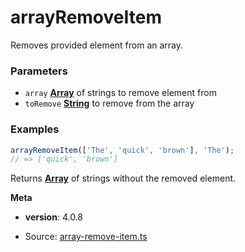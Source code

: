 <!-- Generated by documentation.js. Update this documentation by updating the source code. -->

# arrayRemoveItem

Removes provided element from an array.

### Parameters

*   `array` **[Array][1]** of strings to remove element from
*   `toRemove` **[String][2]** to remove from the array

### Examples

```javascript
arrayRemoveItem(['The', 'quick', 'brown'], 'The');
// => ['quick', 'brown']
```

Returns **[Array][1]** of strings without the removed element.

**Meta**

*   **version**: 4.0.8

[1]: https://developer.mozilla.org/docs/Web/JavaScript/Reference/Global_Objects/Array

[2]: https://developer.mozilla.org/docs/Web/JavaScript/Reference/Global_Objects/String


* Source: [array-remove-item.ts](https://github.com/iamdevlinph/common-utils-pkg/blob/main/src/array-remove-item/array-remove-item.ts#L16-L18)